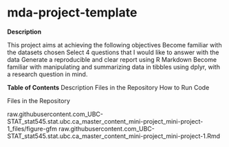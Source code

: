 # mda-project-template
**Description**

This project aims at achieving the following objectives
Become familiar with the datasets chosen 
Select 4 questions that I would like to answer with the data
Generate a reproducible and clear report using R Markdown
Become familiar with manipulating and summarizing data in tibbles using dplyr, with a research question in mind.


**Table of Contents**
Description
Files in the Repository
How to Run Code


Files in the Repository

raw.githubusercontent.com_UBC-STAT_stat545.stat.ubc.ca_master_content_mini-project_mini-project-1_files/figure-gfm
raw.githubusercontent.com_UBC-STAT_stat545.stat.ubc.ca_master_content_mini-project_mini-project-1.Rmd


